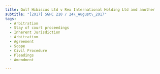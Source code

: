 ```yaml
---
title: Gulf Hibiscus Ltd v Rex International Holding Ltd and another 
subtitle: "[2017] SGHC 210 / 24\_August\_2017"
tags:
  - Arbitration
  - Stay of court proceedings
  - Inherent Jurisdiction
  - Arbitration
  - Agreement
  - Scope
  - Civil Procedure
  - Pleadings
  - Amendment

---
```


